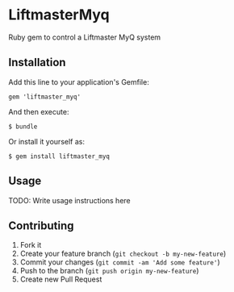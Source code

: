 # LiftmasterMyq

Ruby gem to control a Liftmaster MyQ system

## Installation

Add this line to your application's Gemfile:

    gem 'liftmaster_myq'

And then execute:

    $ bundle

Or install it yourself as:

    $ gem install liftmaster_myq

## Usage

TODO: Write usage instructions here

## Contributing

1. Fork it
2. Create your feature branch (`git checkout -b my-new-feature`)
3. Commit your changes (`git commit -am 'Add some feature'`)
4. Push to the branch (`git push origin my-new-feature`)
5. Create new Pull Request

